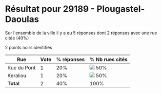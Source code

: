 # Résultat pour 29189 - Plougastel-Daoulas

Sur l'ensemble de la ville il y a eu 5 réponses dont 2 réponses avec une rue citée (40%)

2 points noirs identifiés

| Rue | Vote | % réponses | % Nb rues cités|
|-----|------|------------|----------------|
| Rue du Pont | 1 | 20% | <img src="../../img/bar_50.gif" />&nbsp;50%|
| Keraliou | 1 | 20% | <img src="../../img/bar_50.gif" />&nbsp;50%|
| **Total** | 2 | 40% | 100%|
